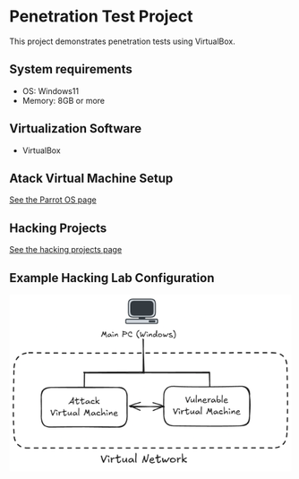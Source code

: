 # Penetration Test Project

This project demonstrates penetration tests using VirtualBox.  

## System requirements
- OS: Windows11
- Memory: 8GB or more  

## Virtualization Software
- VirtualBox  

## Atack Virtual Machine Setup
[See the Parrot OS page](./AttackVM/parrot.md)  

## Hacking Projects
[See the hacking projects page](./HackingProjects/)  

## Example Hacking Lab Configuration  
![LabConfiguration.png](./img/LabConfiguration.png)  